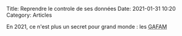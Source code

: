 Title: Reprendre le controle de ses données
Date: 2021-01-31 10:20
Category: Articles

En 2021, ce n'est plus un secret pour grand monde : les <abbr title="Google, Amazon, Facebook, Apple et Microsoft">GAFAM</abbr>


